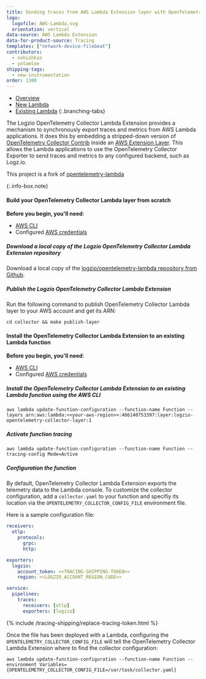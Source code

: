 ```yaml
---
title: Sending traces from AWS Lambda Extension layer with OpenTelemetry Collector
logo:
  logofile: AWS-Lambda.svg
  orientation: vertical
data-source: AWS Lambda Extension
data-for-product-source: Tracing
templates: ["network-device-filebeat"]
contributors:
  - nshishkin
  - yotamloe
shipping-tags:
  - new-instrumentation
order: 1380
---
```


<!-- tabContainer:start -->
<div class="branching-container">

* [Overview](#overview)
* [New Lambda](#new)
* [Existing Lambda](#existing)
{:.branching-tabs}

<!-- tab:start -->
<div id="overview">

The Logzio OpenTelemetry Collector Lambda Extension provides a mechanism to synchronously export traces and metrics from AWS Lambda applications. It does this by embedding a stripped-down version of [OpenTelemetry Collector Contrib](https://github.com/open-telemetry/opentelemetry-collector-contrib) inside an [AWS Extension Layer](https://aws.amazon.com/blogs/compute/introducing-aws-lambda-extensions-in-preview/). This allows the Lambda applications to use the OpenTelemetry Collector Exporter to send traces and metrics to any configured backend, such as Logz.io.

<!-- info-box-start:info -->
This project is a fork of [opentelemetry-lambda](https://github.com/open-telemetry/opentelemetry-lambda)
<!-- info-box-end -->
{:.info-box.note}


</div>
<!-- tab:end -->

<!-- tab:start -->
<div id="new">
  
#### Build your OpenTelemetry Collector Lambda layer from scratch

**Before you begin, you'll need**:
  
* [AWS CLI](https://docs.aws.amazon.com/cli/latest/userguide/install-cliv2.html)
* Configured [AWS credentials](https://docs.aws.amazon.com/cli/latest/userguide/cli-configure-files.html)

<div class="tasklist">

##### Download a local copy of the Logzio OpenTelemetry Collector Lambda Extension repository

Download a local copy of the [logzio/opentelemetry-lambda repository from Github](https://github.com/logzio/opentelemetry-lambda).

##### Publish the Logzio OpenTelemetry Collector Lambda Extension

Run the following command to publish OpenTelemetry Collector Lambda layer to your AWS account and get its ARN:
  
```shell
cd collector && make publish-layer
```
  
</div>

</div>
<!-- tab:end -->

<!-- tab:start -->
<div id="existing">
 
#### Install the OpenTelemetry Collector Lambda Extension to an existing Lambda function

**Before you begin, you'll need**:
  
* [AWS CLI](https://docs.aws.amazon.com/cli/latest/userguide/install-cliv2.html)
* Configured [AWS credentials](https://docs.aws.amazon.com/cli/latest/userguide/cli-configure-files.html)

<div class="tasklist">

##### Install the OpenTelemetry Collector Lambda Extension to an existing Lambda function using the AWS CLI

```shell
aws lambda update-function-configuration --function-name Function --layers arn:aws:lambda:<<your-aws-region>>:486140753397:layer:logzio-opentelemetry-collector-layer:1	
```
  
##### Activate function tracing
  
```shelll
aws lambda update-function-configuration --function-name Function --tracing-config Mode=Active
```
  
##### Configuration the function

By default, OpenTelemetry Collector Lambda Extension exports the telemetry data to the Lambda console. To customize the collector configuration, add a `collector.yaml` to your function and specifiy its location via the `OPENTELEMETRY_COLLECTOR_CONFIG_FILE` environment file.

Here is a sample configuration file:

```yaml
receivers:
  otlp:
    protocols:
      grpc:
      http:

exporters:
  logzio:
    account_token: <<TRACING-SHIPPING-TOKEN>>
    region: <<LOGZIO_ACCOUNT_REGION_CODE>>

service:
  pipelines:
    traces:
      receivers: [otlp]
      exporters: [logzio]

```
  
{% include /tracing-shipping/replace-tracing-token.html %}

Once the file has been deployed with a Lambda, configuring the `OPENTELEMETRY_COLLECTOR_CONFIG_FILE` will tell the OpenTelemetry Collector Lambda Extension where to find the collector configuration:

```
aws lambda update-function-configuration --function-name Function --environment Variables={OPENTELEMETRY_COLLECTOR_CONFIG_FILE=/var/task/collector.yaml}
```

</div>

</div>
<!-- tab:end -->

</div>
<!-- tabContainer:end -->

